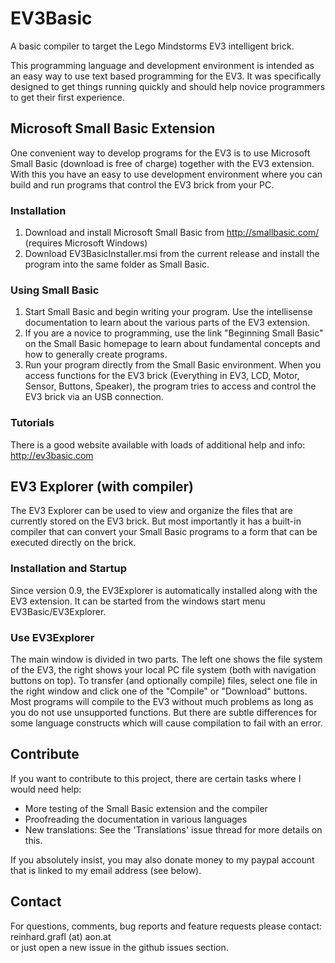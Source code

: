 # EV3Basic
A basic compiler to target the Lego Mindstorms EV3 intelligent brick.

This programming language and development environment is intended as an easy way to use text based programming for the EV3. It was specifically designed to get things running quickly and should help novice programmers to get their first experience.


## Microsoft Small Basic Extension

One convenient way to develop programs for the EV3 is to use Microsoft Small Basic (download is free of charge) together with the EV3 extension. With this you have an easy to use development environment where you can build and run programs that control the EV3 brick from your PC. 

### Installation

1. Download and install Microsoft Small Basic from http://smallbasic.com/ (requires Microsoft Windows)
2. Download EV3BasicInstaller.msi from the current release and install the program into the same folder as Small Basic.

### Using Small Basic

1. Start Small Basic and begin writing your program. Use the intellisense documentation to learn about the various parts of the EV3 extension.
2. If you are a novice to programming, use the link "Beginning Small Basic" on the Small Basic homepage to learn about fundamental concepts and how to generally create programs.
3. Run your program directly from the Small Basic environment. When you access functions for the EV3 brick (Everything in EV3, LCD, Motor, Sensor, Buttons, Speaker), the program tries to access and control the EV3 brick via an USB connection.

### Tutorials

There is a good website available with loads of additional help and info: http://ev3basic.com
 
## EV3 Explorer (with compiler)

The EV3 Explorer can be used to view and organize the files that are currently stored on the EV3 brick. But most importantly it has a built-in compiler that can convert your Small Basic programs to a form that can be executed directly on the brick.

### Installation and Startup

Since version 0.9, the EV3Explorer is automatically installed along with the EV3 extension. It can be started from the windows start menu EV3Basic/EV3Explorer.

### Use EV3Explorer

The main window is divided in two parts. The left one shows the file system of the EV3, the right shows your local PC file system (both with navigation buttons on top).
To transfer (and optionally compile) files, select one file in the right window and click one of the "Compile" or "Download" buttons.
Most programs will compile to the EV3 without much problems as long as you do not use unsupported functions. But there are subtle differences for some language constructs which will cause compilation to fail with an error.

## Contribute

If you want to contribute to this project, there are certain tasks where I would need help: 

* More testing of the Small Basic extension and the compiler
* Proofreading the documentation in various languages
* New translations: See the 'Translations' issue thread for more details on this.

If you absolutely insist, you may also donate money to my paypal account that is linked 
to my email address (see below).

## Contact

For questions, comments, bug reports and feature requests please contact: reinhard.grafl (at) aon.at  
or just open a new issue in the github issues section.

